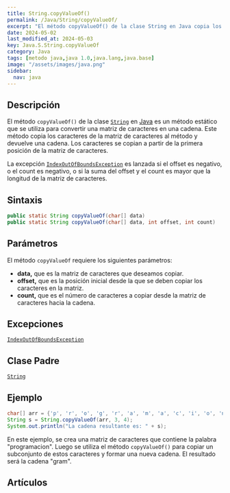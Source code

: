 ```yaml
---
title: String.copyValueOf()
permalink: /Java/String/copyValueOf/
excerpt: "El método copyValueOf() de la clase String en Java copia los caracteres de una matriz a una cadena."
date: 2024-05-02
last_modified_at: 2024-05-03
key: Java.S.String.copyValueOf
category: Java
tags: [metodo java,java 1.0,java.lang,java.base]
image: "/assets/images/java.png"
sidebar:
  nav: java
---
```


## Descripción


El método `copyValueOf()` de la clase [`String`](https://www.w3api.com/Java/String/) en [Java](https://www.manualweb.net/java/) es un método estático que se utiliza para convertir una matriz de caracteres en una cadena. Este método copia los caracteres de la matriz de caracteres al método y devuelve una cadena. Los caracteres se copian a partir de la primera posición de la matriz de caracteres.


La excepción [`IndexOutOfBoundsException`](https://www.w3api.com/Java/IndexOutOfBoundsException/) es lanzada si el offset es negativo, o el count es negativo, o si la suma del offset y el count es mayor que la longitud de la matriz de caracteres.


## Sintaxis


```java
public static String copyValueOf(char[] data)
public static String copyValueOf(char[] data, int offset, int count)
```


## Parámetros


El método `copyValueOf` requiere los siguientes parámetros:

- **data,** que es la matriz de caracteres que deseamos copiar.
- **offset,** que es la posición inicial desde la que se deben copiar los caracteres en la matriz.
- **count,** que es el número de caracteres a copiar desde la matriz de caracteres hacia la cadena.

## Excepciones


[`IndexOutOfBoundsException`](https://www.w3api.com/Java/IndexOutOfBoundsException/)


## Clase Padre


[`String`](https://www.w3api.com/Java/String/)


## Ejemplo


```java
char[] arr = {'p', 'r', 'o', 'g', 'r', 'a', 'm', 'a', 'c', 'i', 'o', 'n'};
String s = String.copyValueOf(arr, 3, 4);
System.out.println("La cadena resultante es: " + s);

```


En este ejemplo, se crea una matriz de caracteres que contiene la palabra "programacion". Luego se utiliza el método `copyValueOf()` para copiar un subconjunto de estos caracteres y formar una nueva cadena. El resultado será la cadena "gram".


## Artículos

